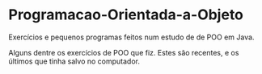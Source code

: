 # Programacao-Orientada-a-Objeto
Exercícios e pequenos programas feitos num estudo de de POO em Java.

Alguns dentre os exercícios de POO que fiz. Estes são recentes, e os últimos que tinha salvo no computador. 
